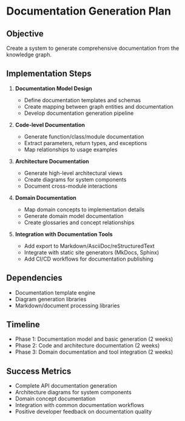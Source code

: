 # Documentation Generation Plan

## Objective
Create a system to generate comprehensive documentation from the knowledge graph.

## Implementation Steps

1. **Documentation Model Design**
   - Define documentation templates and schemas
   - Create mapping between graph entities and documentation
   - Develop documentation generation pipeline

2. **Code-level Documentation**
   - Generate function/class/module documentation
   - Extract parameters, return types, and exceptions
   - Map relationships to usage examples

3. **Architecture Documentation**
   - Generate high-level architectural views
   - Create diagrams for system components
   - Document cross-module interactions

4. **Domain Documentation**
   - Map domain concepts to implementation details
   - Generate domain model documentation
   - Create glossaries and concept relationships

5. **Integration with Documentation Tools**
   - Add export to Markdown/AsciiDoc/reStructuredText
   - Integrate with static site generators (MkDocs, Sphinx)
   - Add CI/CD workflows for documentation publishing

## Dependencies
- Documentation template engine
- Diagram generation libraries
- Markdown/document processing libraries

## Timeline
- Phase 1: Documentation model and basic generation (2 weeks)
- Phase 2: Code and architecture documentation (2 weeks)
- Phase 3: Domain documentation and tool integration (2 weeks)

## Success Metrics
- Complete API documentation generation
- Architecture diagrams for system components
- Domain concept documentation
- Integration with common documentation workflows
- Positive developer feedback on documentation quality